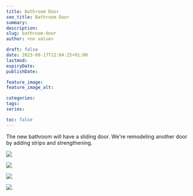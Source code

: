 ```yaml
---
title: Bathroom Door
seo_title: Bathroom Door
summary: 
description: 
slug: bathroom-door
author: <no value>

draft: false
date: 2023-09-17T12:04:25+01:00
lastmod: 
expiryDate: 
publishDate: 

feature_image: 
feature_image_alt: 

categories:
tags:
series:

toc: false
---
```


The new bathroom will have a sliding door. We're remodeling another door by adding strips and strengthening.




![](/images/0303.jpeg)

![](/images/0304.jpeg)

![](/images/0305.jpeg)

![](/images/0306.jpeg)